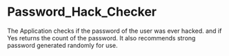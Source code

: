 # Password_Hack_Checker
The Application checks if the password of the user was ever hacked. and if Yes returns the count of the password.
It also recommends strong password generated randomly for use.
